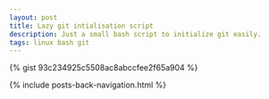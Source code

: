 ```yaml
---
layout: post
title: Lazy git intialisation script
description: Just a small bash script to initialize git easily.
tags: linux bash git
---
```


{% gist 93c234925c5508ac8abccfee2f65a904 %}

{% include posts-back-navigation.html %}
